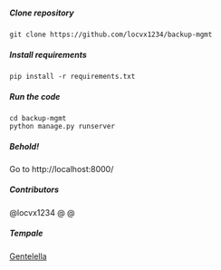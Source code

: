 ##### Clone repository  

    git clone https://github.com/locvx1234/backup-mgmt

##### Install requirements
    pip install -r requirements.txt

##### Run the code
    cd backup-mgmt
    python manage.py runserver 
    
##### Behold!
Go to http://localhost:8000/

##### Contributors
@locvx1234
@
@

##### Tempale

[Gentelella](https://github.com/puikinsh/gentelella)
